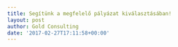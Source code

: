 ```yaml
---
title: Segítünk a megfelelő pályázat kiválasztásában!
layout: post
author: Gold Consulting
date: '2017-02-27T17:11:58+00:00'
---
```

